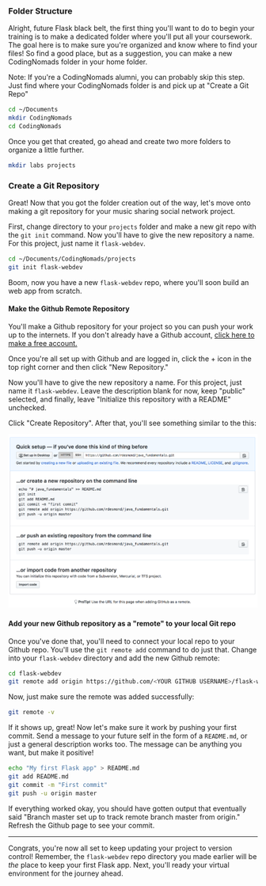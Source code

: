 ### Folder Structure

Alright, future Flask black belt, the first thing you'll want to do to begin your training is to make a dedicated folder where you'll put all your coursework. The goal here is to make sure you're organized and know where to find your files! So find a good place, but as a suggestion, you can make a new CodingNomads folder in your home folder.

Note: If you're a CodingNomads alumni, you can probably skip this step. Just find where your CodingNomads folder is and pick up at "Create a Git Repo"

```bash
cd ~/Documents
mkdir CodingNomads
cd CodingNomads
```

Once you get that created, go ahead and create two more folders to organize a little further.

```bash
mkdir labs projects
```

[//]: # (More?)

### Create a Git Repository

Great! Now that you got the folder creation out of the way, let's move onto making a git repository for your music sharing social network project.

[//]: # (Remember to insert links to Git resources in the course)

First, change directory to your `projects` folder and make a new git repo with the `git init` command. Now you'll have to give the new repository a name. For this project, just name it `flask-webdev`.

```bash
cd ~/Documents/CodingNomads/projects
git init flask-webdev
```

Boom, now you have a new `flask-webdev` repo, where you'll soon build an web app from scratch.

#### Make the Github Remote Repository

You'll make a Github repository for your project so you can push your work up to the internets. If you don't already have a Github account, <a href="https://github.com/join" target="_blank">click here to make a free account.</a>

Once you're all set up with Github and are logged in, click the + icon in the top right corner and then click "New Repository."

[//]: # (I'll probably change the name from Ragtime to something that sounds more "code-y". Maybe.)

Now you'll have to give the new repository a name. For this project, just name it `flask-webdev`. Leave the description blank for now, keep "public" selected, and finally, leave "Initialize this repository with a README" unchecked.

Click "Create Repository". After that, you'll see something similar to the this:

![New Repository](../images/github_repo.png)

#### Add your new Github repository as a "remote" to your local Git repo

Once you've done that, you'll need to connect your local repo to your Github repo. You'll use the `git remote add` command to do just that. Change into your `flask-webdev` directory and add the new Github remote:

```bash
cd flask-webdev
git remote add origin https://github.com/<YOUR GITHUB USERNAME>/flask-webdev.git
```

Now, just make sure the remote was added successfully:

```bash
git remote -v
```

If it shows up, great! Now let's make sure it work by pushing your first commit. Send a message to your future self in the form of a `README.md`, or just a general description works too. The message can be anything you want, but make it positive!

```bash
echo "My first Flask app" > README.md
git add README.md
git commit -m "First commit"
git push -u origin master
```

If everything worked okay, you should have gotten output that eventually said "Branch master set up to track remote branch master from origin." Refresh the Github page to see your commit.

___

Congrats, you're now all set to keep updating your project to version control! Remember, the `flask-webdev` repo directory you made earlier will be *the* place to keep your first Flask app. Next, you'll ready your virtual environment for the journey ahead.